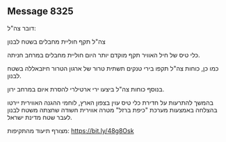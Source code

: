 ## Message 8325

דובר צה"ל:

צה"ל תקף חוליית מחבלים בשטח לבנון

כלי טיס של חיל האוויר תקף מוקדם יותר היום חוליית מחבלים במרחב חניתה.

כמו כן, כוחות צה"ל תקפו בירי טנקים תשתית טרור של ארגון הטרור חיזבאללה בשטח לבנון.

בנוסף כוחות צה"ל ביצעו ירי ארטילרי להסרת איום במרחב ירון.

בהמשך להתרעות על חדירת כלי טיס עוין בצפון הארץ, לוחמי ההגנה האווירית יירטו בהצלחה באמצעות מערכת "כיפת ברזל" מטרה אווירית חשודה שחצתה משטח לבנון לעבר שטח מדינת ישראל.

מצורף תיעוד מהתקיפות: https://bit.ly/48g8Osk

